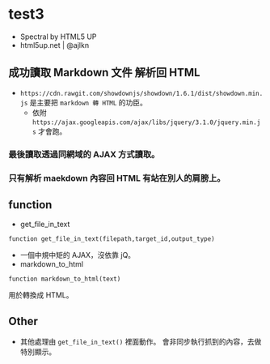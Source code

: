 ﻿# test3

- Spectral by HTML5 UP
- html5up.net | @ajlkn

## 成功讀取 Markdown 文件 解析回 HTML

- ``https://cdn.rawgit.com/showdownjs/showdown/1.6.1/dist/showdown.min.js`` 是主要把 ``markdown 轉 HTML`` 的功臣。
  - 依附 ``https://ajax.googleapis.com/ajax/libs/jquery/3.1.0/jquery.min.js`` 才會跑。

### 最後讀取透過同網域的 AJAX 方式讀取。
### 只有解析 maekdown 內容回 HTML 有站在別人的肩膀上。

## function

- get_file_in_text

```
function get_file_in_text(filepath,target_id,output_type)
```

  - 一個中規中矩的 AJAX，沒依靠 jQ。
- markdown_to_html

```
function markdown_to_html(text)
```

用於轉換成 HTML。

## Other 

- 其他處理由 ``get_file_in_text()`` 裡面動作。
會非同步執行抓到的內容，去做特別顯示。